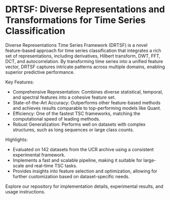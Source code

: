 # DRTSF: Diverse Representations and Transformations for Time Series Classification
Diverse Representations Time Series Framework (DRTSF) is a novel feature-based approach for time series classification that integrates a rich set of representations, including derivatives, Hilbert transform, DWT, FFT, DCT, and autocorrelation. By transforming time series into a unified feature vector, DRTSF captures intricate patterns across multiple domains, enabling superior predictive performance.

Key Features:
- Comprehensive Representation: Combines diverse statistical, temporal, and spectral features into a cohesive feature set.
- State-of-the-Art Accuracy: Outperforms other feature-based methods and achieves results comparable to top-performing models like Quant.
- Efficiency: One of the fastest TSC frameworks, matching the computational speed of leading methods.
- Robust Generalization: Performs well on datasets with complex structures, such as long sequences or large class counts.

Highlights:
- Evaluated on 142 datasets from the UCR archive using a consistent experimental framework.
- Implements a fast and scalable pipeline, making it suitable for large-scale and real-time TSC tasks.
- Provides insights into feature selection and optimization, allowing for further customization based on dataset-specific needs.

Explore our repository for implementation details, experimental results, and usage instructions.
